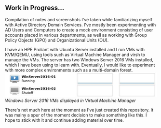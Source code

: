 ## Work in Progress...
Compilation of notes and screenshots I've taken while familiarizing myself with Active Directory Domain Services. I've mostly been experimenting with AD Users and Computers to create a mock environment consisting of user accounts placed in various departments, as well as working with Group Policy Objects (GPO) and Organizational Units (OU).

I have an HPE Proliant with Ubuntu Server installed and I run VMs with KVM/QEMU, using tools such as Virtual Machine Manager and virsh to manage the VMs.
The server has two Windows Server 2016 VMs installed, which I have been using to learn with. Eventually, I would like to experiment with more complex environments such as a multi-domain forest.
![alt text](images/WinServersVMM.jpg)\
*Windows Server 2016 VMs displayed in Virtual Machine Manager*

There's not much here at the moment as I've just created this repository. It was mainy a spur of the moment decision to make something like this. I hope to stick with it and continue adding material over time.
